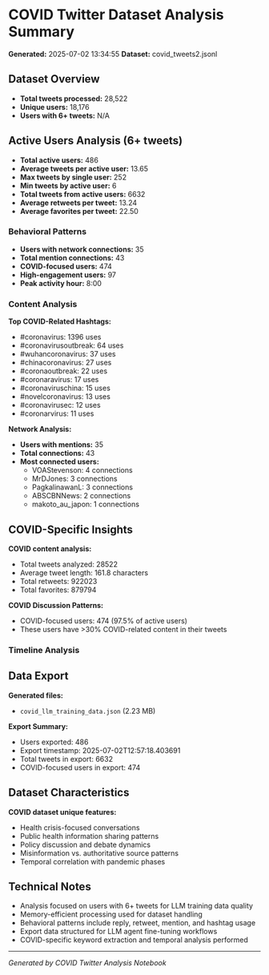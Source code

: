 # COVID Twitter Dataset Analysis Summary

**Generated:** 2025-07-02 13:34:55
**Dataset:** covid_tweets2.jsonl

## Dataset Overview
- **Total tweets processed:** 28,522
- **Unique users:** 18,176
- **Users with 6+ tweets:** N/A

## Active Users Analysis (6+ tweets)
- **Total active users:** 486
- **Average tweets per active user:** 13.65
- **Max tweets by single user:** 252
- **Min tweets by active user:** 6
- **Total tweets from active users:** 6632
- **Average retweets per tweet:** 13.24
- **Average favorites per tweet:** 22.50

### Behavioral Patterns
- **Users with network connections:** 35
- **Total mention connections:** 43
- **COVID-focused users:** 474
- **High-engagement users:** 97
- **Peak activity hour:** 8:00

### Content Analysis

**Top COVID-Related Hashtags:**
- #coronavirus: 1396 uses
- #coronavirusoutbreak: 64 uses
- #wuhancoronavirus: 37 uses
- #chinacoronavirus: 27 uses
- #coronaoutbreak: 22 uses
- #coronaravirus: 17 uses
- #coronaviruschina: 15 uses
- #novelcoronavirus: 13 uses
- #coronavirusec: 12 uses
- #coronarvirus: 11 uses

**Network Analysis:**
- **Users with mentions:** 35
- **Total connections:** 43
- **Most connected users:**
  - VOAStevenson: 4 connections
  - MrDJones: 3 connections
  - PagkalinawanL: 3 connections
  - ABSCBNNews: 2 connections
  - makoto_au_japon: 1 connections

## COVID-Specific Insights
**COVID content analysis:**
- Total tweets analyzed: 28522
- Average tweet length: 161.8 characters
- Total retweets: 922023
- Total favorites: 879794

**COVID Discussion Patterns:**
- COVID-focused users: 474 (97.5% of active users)
- These users have >30% COVID-related content in their tweets

### Timeline Analysis

## Data Export
**Generated files:**
- `covid_llm_training_data.json` (2.23 MB)

**Export Summary:**
- Users exported: 486
- Export timestamp: 2025-07-02T12:57:18.403691
- Total tweets in export: 6632
- COVID-focused users in export: 474

## Dataset Characteristics
**COVID dataset unique features:**
- Health crisis-focused conversations
- Public health information sharing patterns
- Policy discussion and debate dynamics
- Misinformation vs. authoritative source patterns
- Temporal correlation with pandemic phases

## Technical Notes
- Analysis focused on users with 6+ tweets for LLM training data quality
- Memory-efficient processing used for dataset handling
- Behavioral patterns include reply, retweet, mention, and hashtag usage
- Export data structured for LLM agent fine-tuning workflows
- COVID-specific keyword extraction and temporal analysis performed

---
*Generated by COVID Twitter Analysis Notebook*